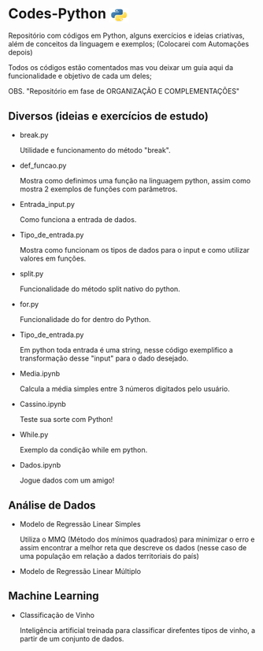 # Codes-Python <img align="center" alt="Python" height="30" width="40" src="https://raw.githubusercontent.com/devicons/devicon/master/icons/python/python-original.svg">

Repositório com códigos em Python, alguns exercícios e ideias criativas, além de conceitos da linguagem e exemplos; (Colocarei com Automações depois)

Todos os códigos estão comentados mas vou deixar um guia aqui da funcionalidade e objetivo de cada um deles;

OBS. "Repositório em fase de ORGANIZAÇÃO E COMPLEMENTAÇÕES"

## Diversos (ideias e exercícios de estudo)

- break.py

    Utilidade e funcionamento do método "break".

- def_funcao.py

    Mostra como definimos uma função na linguagem python, assim como mostra 2 exemplos de funções com parâmetros.

- Entrada_input.py

    Como funciona a entrada de dados.

- Tipo_de_entrada.py

    Mostra como funcionam os tipos de dados para o input e como utilizar valores em funções.

- split.py

    Funcionalidade do método split nativo do python.

- for.py

    Funcionalidade do for dentro do Python.

- Tipo_de_entrada.py

    Em python toda entrada é uma string, nesse código exemplifico a transformação desse "input" para o dado desejado.

- Media.ipynb

    Calcula a média simples entre 3 números digitados pelo usuário.

- Cassino.ipynb

    Teste sua sorte com Python!

- While.py

    Exemplo da condição while em python.

- Dados.ipynb

    Jogue dados com um amigo!

## Análise de Dados

- Modelo de Regressão Linear Simples

    Utiliza o MMQ (Método dos mínimos quadrados) para minimizar o erro e assim encontrar a melhor reta que descreve os dados (nesse caso de uma população em relação a dados territoriais do país)

- Modelo de Regressão Linear Múltiplo

## Machine Learning 

- Classificação de Vinho

    Inteligência artificial treinada para classificar direfentes tipos de vinho, a partir de um conjunto de dados.